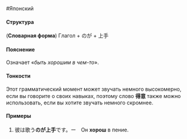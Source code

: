 #Японский 
#### Структура
(**Словарная форма**) Глагол + のが + 上手
#### Пояснение
Означает «*быть хорошим в чем-то*».
#### Тонкости
Этот грамматический момент может звучать немного высокомерно, если вы говорите о своих навыках, поэтому слово **得意** также можно использовать, если вы хотите звучать немного скромнее.
#### Примеры
1. 彼は歌う**のが上手**です。ー　Он **хорош** в пение. 
